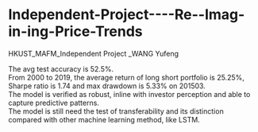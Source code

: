 # Independent-Project----Re--Imag-in-ing-Price-Trends
HKUST_MAFM_Independent Project _WANG Yufeng

The avg test accuracy is 52.5%.  
From 2000 to 2019, the average return of long short portfolio is 25.25%, Sharpe ratio is 1.74 and max drawdown is 5.33% on 201503.  
The model is verified as robust, inline with investor perception and able to capture predictive patterns.  
The model is still need the test of transferability and its distinction compared with other machine learning method, like LSTM.
